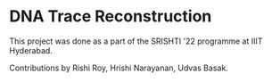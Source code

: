 # DNA Trace Reconstruction

This project was done as a part of the SRISHTI '22 programme at IIIT Hyderabad.

Contributions by Rishi Roy, Hrishi Narayanan, Udvas Basak.
